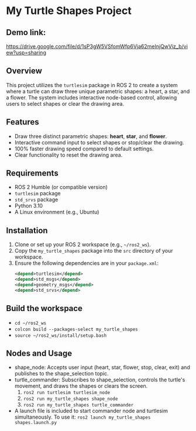
# My Turtle Shapes Project

## Demo link:
https://drive.google.com/file/d/1sP3gW5VSfomWfp6Vja62meInjQwViz_b/view?usp=sharing

## Overview
This project utilizes the `turtlesim` package in ROS 2 to create a system where a turtle can draw three unique parametric shapes: a heart, a star, and a flower. The system includes interactive node-based control, allowing users to select shapes or clear the drawing area.

## Features
- Draw three distinct parametric shapes: **heart**, **star**, and **flower**.
- Interactive command input to select shapes or stop/clear the drawing.
- 100% faster drawing speed compared to default settings.
- Clear functionality to reset the drawing area.

## Requirements
- ROS 2 Humble (or compatible version)
- `turtlesim` package
- `std_srvs` package
- Python 3.10
- A Linux environment (e.g., Ubuntu)

## Installation
1. Clone or set up your ROS 2 workspace (e.g., `~/ros2_ws`).
2. Copy the `my_turtle_shapes` package into the `src` directory of your workspace.
3. Ensure the following dependencies are in your `package.xml`:
   ```xml
   <depend>turtlesim</depend>
   <depend>std_msgs</depend>
   <depend>geometry_msgs</depend>
   <depend>std_srvs</depend>

## Build the workspace
- `cd ~/ros2_ws`
- `colcon build --packages-select my_turtle_shapes`
- `source ~/ros2_ws/install/setup.bash`

## Nodes and Usage 
- shape_node: Accepts user input (heart, star, flower, stop, clear, exit) and publishes to the shape_selection topic.
- turtle_commander: Subscribes to shape_selection, controls the turtle's movement, and draws the shapes or clears the screen.
	1. `ros2 run turtlesim turtlesim_node`
    2. `ros2 run my_turtle_shapes shape_node`
    3. `ros2 run my_turtle_shapes turtle_commander`
- A launch file is included to start commander node and turtlesim simultaneously. To use it:
	`ros2 launch my_turtle_shapes shapes.launch.py`